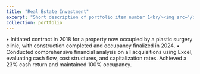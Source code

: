 ```yaml
---
title: "Real Estate Investment"
excerpt: "Short description of portfolio item number 1<br/><img src='/images/500x300.png'>"
collection: portfolio
---
```


• Initiated contract in 2018 for a property now occupied by a plastic surgery clinic, with construction completed and occupancy finalized in 2024.
• Conducted comprehensive financial analysis on all acquisitions using Excel, evaluating cash flow, cost structures, and capitalization rates. Achieved a 23% cash return and maintained 100% occupancy.
